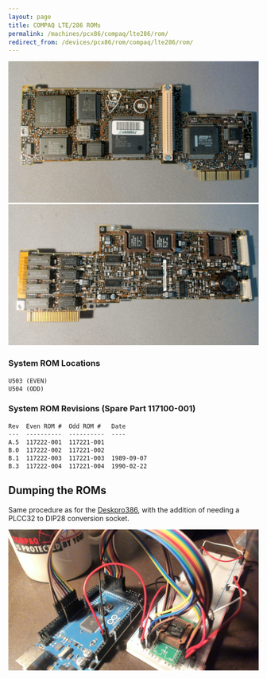 ```yaml
---
layout: page
title: COMPAQ LTE/286 ROMs
permalink: /machines/pcx86/compaq/lte286/rom/
redirect_from: /devices/pcx86/rom/compaq/lte286/rom/
---
```


![System Board, CPU View](/machines/pcx86/compaq/lte286/rom/photos/Compaq_LTE286_System_Board_CPU.jpg)
![System Board, ROM View](/machines/pcx86/compaq/lte286/rom/photos/Compaq_LTE286_System_Board_ROM.jpg)

### System ROM Locations

	U503 (EVEN)
	U504 (ODD)

### System ROM Revisions (Spare Part 117100-001)

	Rev  Even ROM #  Odd ROM #   Date
	---  ----------  ----------  ----
	A.5  117222-001  117221-001
	B.0  117222-002  117221-002
	B.1  117222-003  117221-003  1989-09-07
	B.3  117222-004  117221-004  1990-02-22


## Dumping the ROMs

Same procedure as for the [Deskpro386](/machines/pcx86/compaq/deskpro386/rom/), with the addition of needing a PLCC32 to DIP28 conversion socket.
 
![Arduino Breadboard EPROM Reader](/machines/pcx86/compaq/lte286/rom/photos/Compaq_LTE286_Breadboard.jpg)
